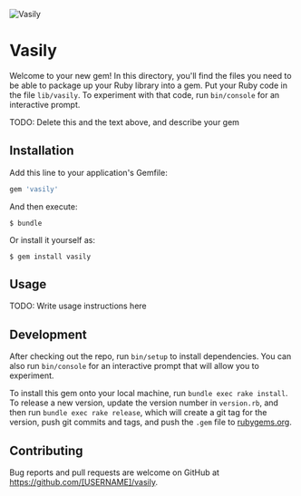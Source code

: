 ![Vasily](https://cloud.githubusercontent.com/assets/429423/8151229/e22ae34a-12d5-11e5-8fe1-337c8209fe24.png)
# Vasily

Welcome to your new gem! In this directory, you'll find the files you need to be able to package up your Ruby library into a gem. Put your Ruby code in the file `lib/vasily`. To experiment with that code, run `bin/console` for an interactive prompt.

TODO: Delete this and the text above, and describe your gem

## Installation

Add this line to your application's Gemfile:

```ruby
gem 'vasily'
```

And then execute:

    $ bundle

Or install it yourself as:

    $ gem install vasily

## Usage

TODO: Write usage instructions here

## Development

After checking out the repo, run `bin/setup` to install dependencies. You can also run `bin/console` for an interactive prompt that will allow you to experiment.

To install this gem onto your local machine, run `bundle exec rake install`. To release a new version, update the version number in `version.rb`, and then run `bundle exec rake release`, which will create a git tag for the version, push git commits and tags, and push the `.gem` file to [rubygems.org](https://rubygems.org).

## Contributing

Bug reports and pull requests are welcome on GitHub at https://github.com/[USERNAME]/vasily.

